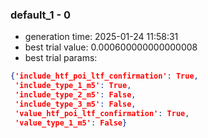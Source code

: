 
### default_1 - 0
- generation time: 2025-01-24 11:58:31
- best trial value: 0.000600000000000008
- best trial params: 
```json
{'include_htf_poi_ltf_confirmation': True,
 'include_type_1_m5': True,
 'include_type_2_m5': False,
 'include_type_3_m5': False,
 'value_htf_poi_ltf_confirmation': True,
 'value_type_1_m5': False}
```

